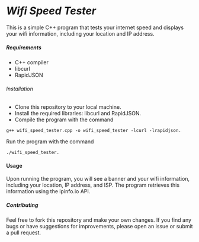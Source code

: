 # *Wifi Speed Tester*

This is a simple C++ program that tests your internet speed and displays your wifi information, including your location and IP address.

##### *Requirements*
- C++ compiler
- libcurl
- RapidJSON
###### *Installation*
- Clone this repository to your local machine.
- Install the required libraries: libcurl and RapidJSON.
- Compile the program with the command 
```shell
g++ wifi_speed_tester.cpp -o wifi_speed_tester -lcurl -lrapidjson.
```
Run the program with the command 
```shell
./wifi_speed_tester.
```
#### **Usage**
Upon running the program, you will see a banner and your wifi information, including your location, IP address, and ISP. The program retrieves this information using the ipinfo.io API.

##### **Contributing**
Feel free to fork this repository and make your own changes. If you find any bugs or have suggestions for improvements, please open an issue or submit a pull request.

